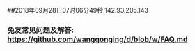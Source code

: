 ##2018年09月28日07时06分49秒 142.93.205.143
### 兔友常见问题及解答: https://github.com/wanggonging/d/blob/w/FAQ.md
